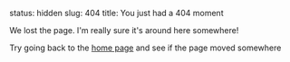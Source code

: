 status: hidden
slug: 404
title: You just had a 404 moment


We lost the page. I'm really sure it's around here somewhere!

Try going back to the [home page](/) and see if the page moved somewhere